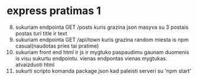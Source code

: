 # express pratimas 1

<!-- 1. Pradedam nuo nulio -->
<!-- 2. susikuriam src direktorija ir server.js failus -->
<!-- 3. inicijuojam git, padarom pirma commit, nusiunciam viska i github. -->

<!-- 4. inicijuojam npm -->

<!-- 5. isirasom express ir cors -->

<!-- 6. sukuriam serveri su port 3000 (consoleje pranesa kad serveris paleistas) -->

<!-- 7. sukuriam enpointa GET '/' kuri grazina "`< h1 >Sveiki is back end< / h1 >`" -->

8. sukuriam endpointa GET /posts kuris grazina json masyva su 3 postais
   postas turi title ir text
9. sukuriam endpointa GET /api/town kuris grazina random miesta is npm casual(naudotas pries tai pratime)
10. sukuriam front end html ir js ir mygtuko paspaudimu gaunam duomenis is
    visu sukurtu endpointu. vienas endpontas vienas mygtukas. atvaizduoti html
11. sukurti scripto komanda package.json kad paleisti serveri su 'npm start'
